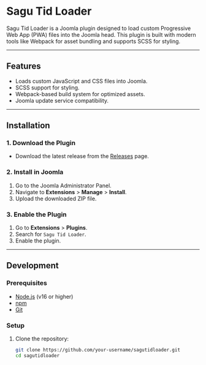 # Sagu Tid Loader

Sagu Tid Loader is a Joomla plugin designed to load custom Progressive Web App (PWA) files into the Joomla head. This plugin is built with modern tools like Webpack for asset bundling and supports SCSS for styling.

---

## Features
- Loads custom JavaScript and CSS files into Joomla.
- SCSS support for styling.
- Webpack-based build system for optimized assets.
- Joomla update service compatibility.

---

## Installation

### 1. Download the Plugin
- Download the latest release from the [Releases](https://github.com/your-username/sagutidloader/releases) page.

### 2. Install in Joomla
1. Go to the Joomla Administrator Panel.
2. Navigate to **Extensions** > **Manage** > **Install**.
3. Upload the downloaded ZIP file.

### 3. Enable the Plugin
1. Go to **Extensions** > **Plugins**.
2. Search for `Sagu Tid Loader`.
3. Enable the plugin.

---

## Development

### Prerequisites
- [Node.js](https://nodejs.org/) (v16 or higher)
- [npm](https://www.npmjs.com/)
- [Git](https://git-scm.com/)

### Setup
1. Clone the repository:
   ```bash
   git clone https://github.com/your-username/sagutidloader.git
   cd sagutidloader